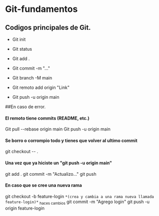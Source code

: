 # Git-fundamentos

## Codigos principales de Git.

- Git init

- Git status

- Git add .

- Git commit -m "..."

- Git branch -M main

- Git remoto add origin "Link"

- Git push -u origin main

##En caso de error.
#### El remoto tiene commits (README, etc.)
 
 Git pull --rebase origin main 
 Git push -u origin main
 
 #### Se borro o corrompio todo y tienes que volver al ultimo commit
 
 git checkout -- .

 #### Una vez que ya hiciste un "git push -u origin main"

 git add .
 git commit -m "Actualizo..."
 git push

 #### En caso que se cree una nueva rama
 
 git checkout -b feature-login `*(crea y cambia a una rama nueva llamada feature-login)*`
 <sub>haces cambios</sub>
 git commit -m "Agrego login"
 git push -u origin feature-login
